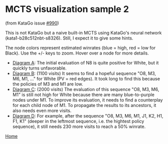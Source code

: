 # MCTS visualization sample 2

(from KataGo issue [#990](https://github.com/lightvector/KataGo/issues/990))

This is not KataGo but a naive built-in MCTS using KataGo's neural network (kata1-b28c512nbt-s8326). Still, I expect it to give some hints.

The node colors represent estimated winrates (blue = high, red = low for Black). Use the +/- keys to zoom. Hover over a node for more details.

* [Diagram A](https://kaorahi.github.io/visual_MCTS/sample2/katago_issue990_diagram_a.html): The initial evaluation of N8 is quite positive for White, but it quickly turns unfavorable.
* [Diagram B](https://kaorahi.github.io/visual_MCTS/sample2/katago_issue990_diagram_b.html): (1100 visits) It seems to find a hopeful sequence "O8, M3, M6, M1, ..." for White (PV = red edges). It took long to find this because the policies of M3 and M1 are low.
* [Diagram C](https://kaorahi.github.io/visual_MCTS/sample2/katago_issue990_diagram_c.html): (2000 visits) The evaluation of this sequence "O8, M3, M6, M1" is still not high for White because there are many blue-to-purple nodes under M1. To improve its evaluation, it needs to find a counterplay for each child node of M1. To propagate the results to its ancestors, it also needs even more visits.
* [Diagram D](https://kaorahi.github.io/visual_MCTS/sample2/katago_issue990_diagram_d.html): For example, after the sequence "O8, M3, M6, M1, J1, K2, H1, F1, K1" (deeper in the leftmost sequence, i.e. the hightest policy sequence), it still needs 230 more visits to reach a 50% winrate.

[Home](https://kaorahi.github.io/visual_MCTS/)
